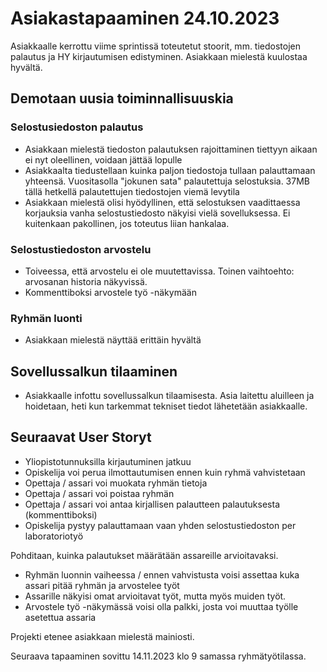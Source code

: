 # Asiakastapaaminen 24.10.2023

Asiakkaalle kerrottu viime sprintissä toteutetut stoorit, mm. tiedostojen palautus ja HY kirjautumisen edistyminen. Asiakkaan mielestä kuulostaa hyvältä.

## Demotaan uusia toiminnallisuuskia
### Selostusiedoston palautus
- Asiakkaan mielestä tiedoston palautuksen rajoittaminen tiettyyn aikaan ei nyt oleellinen, voidaan jättää lopulle
- Asiakkaalta tiedustellaan kuinka paljon tiedostoja tullaan palauttamaan yhteensä. Vuositasolla "jokunen sata" palautettuja selostuksia. 37MB tällä hetkellä palautettujen tiedostojen viemä levytila
- Asiakkaan mielestä olisi hyödyllinen, että selostuksen vaadittaessa korjauksia vanha selostustiedosto näkyisi vielä sovelluksessa. Ei kuitenkaan pakollinen, jos toteutus liian hankalaa.

### Selostustiedoston arvostelu
- Toiveessa, että arvostelu ei ole muutettavissa. Toinen vaihtoehto: arvosanan historia näkyvissä.
- Kommenttiboksi arvostele työ -näkymään

### Ryhmän luonti
- Asiakkaan mielestä näyttää erittäin hyvältä

## Sovellussalkun tilaaminen
- Asiakkaalle infottu sovellussalkun tilaamisesta. Asia laitettu aluilleen ja hoidetaan, heti kun tarkemmat tekniset tiedot lähetetään asiakkaalle.

## Seuraavat User Storyt
- Yliopistotunnuksilla kirjautuminen jatkuu
- Opiskelija voi perua ilmottautumisen ennen kuin ryhmä vahvistetaan
- Opettaja / assari voi muokata ryhmän tietoja
- Opettaja / assari voi poistaa ryhmän
- Opettaja / assari voi antaa kirjallisen palautteen palautuksesta (kommenttiboksi)
- Opiskelija pystyy palauttamaan vaan yhden selostustiedoston per laboratoriotyö

Pohditaan, kuinka palautukset määrätään assareille arvioitavaksi.
- Ryhmän luonnin vaiheessa / ennen vahvistusta voisi assettaa kuka assari pitää ryhmän ja arvostelee työt
- Assarille näkyisi omat arvioitavat työt, mutta myös muiden työt.
- Arvostele työ -näkymässä voisi olla palkki, josta voi muuttaa työlle asetettua assaria

Projekti etenee asiakkaan mielestä mainiosti.

Seuraava tapaaminen sovittu 14.11.2023 klo 9 samassa ryhmätyötilassa.
